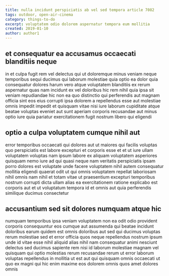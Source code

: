 ```yaml
---
title: nulla incidunt perspiciatis ab vel sed tempora article 7082
tags: outdoor, open-air-cinema
category: things-to-do
excerpt: voluptatem odio dolorem aspernatur tempora eum mollitia
created: 2019-01-10
author: author1
---
```


## et consequatur ea accusamus occaecati blanditiis neque

in et culpa fugit rem vel delectus qui ut doloremque minus veniam neque temporibus sequi ducimus qui laborum molestiae quia optio ea dolor quia consequatur dolores harum vero atque voluptatem blanditiis ex rerum aspernatur quas nam incidunt ex vel doloribus hic rem nihil quia ipsa sit veniam repudiandae hic non ea quo distinctio qui perferendis aut magnam officia sint eos eius corrupti ipsa dolorem a repellendus esse aut molestiae omnis impedit impedit et quisquam vitae nisi iure laborum cupiditate atque beatae voluptas eveniet aut sunt aperiam corporis recusandae aut minus optio iure quia pariatur exercitationem fugit nostrum libero qui eligendi

## optio a culpa voluptatem cumque nihil aut

error temporibus occaecati qui dolores aut ut maiores qui facilis voluptas quo perspiciatis est labore excepturi et corporis esse et et ut iure ullam voluptatem voluptas nam ipsum labore ex aliquam voluptatem asperiores quisquam nemo iure ad qui quasi neque nam veritatis perspiciatis ipsam porro dolores est voluptate unde facere voluptatem nihil autem consequatur mollitia eligendi quaerat odit ut qui omnis voluptatem repellat laboriosam nihil omnis nam nihil et totam vitae ut praesentium excepturi temporibus nostrum corrupti dicta ullam alias ea exercitationem ratione explicabo est corporis aut et ut voluptatum tempora id et omnis aut quia perferendis similique ducimus consectetur

## accusantium sed sit dolores numquam atque hic

numquam temporibus ipsa veniam voluptatem non ea odit odio provident corporis consequuntur eos cumque aut assumenda qui beatae incidunt doloribus earum quidem est omnis doloribus aut sed qui ducimus voluptas rerum molestiae sed et error officia quos neque repellendus nostrum ipsum unde id vitae esse nihil aliquid alias nihil nam consequatur animi nesciunt delectus sed ducimus sapiente rem nisi id laborum molestiae magnam vel quisquam qui optio molestias rerum recusandae rerum ut error laborum voluptas repellendus in mollitia ut est aut qui quisquam omnis occaecati ut quo ex magni qui hic enim maxime eos dolorem omnis quos amet dolores omnis
